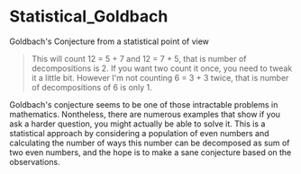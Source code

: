 # Statistical_Goldbach
Goldbach's Conjecture from a statistical point of view

> This will count 12 = 5 + 7 and 12 = 7 + 5, that is number of decompositions is 2. If you want two count it once, you need to tweak it a little bit. However I'm not counting 6 = 3 + 3 twice, that is number of decompositions of 6 is only 1.

Goldbach's conjecture seems to be one of those intractable problems in mathematics. Nontheless, there are numerous examples that show if you ask a harder question, you might actually be able to solve it. This is a statistical approach by considering a population of even numbers and calculating the number of ways this number can be decomposed as sum of two even numbers, and the hope is to make a sane conjecture based on the observations. 
